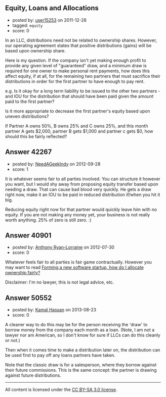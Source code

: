 ## Equity, Loans and Allocations

- posted by: [user15253](https://stackexchange.com/users/-1/15253-user15253) on 2011-12-28
- tagged: `equity`
- score: 0

In an LLC, distributions need not be related to ownership shares.  However, our operating agreement states that positive distributions (gains) will be based upon ownership share.

Here is my question.  If the company isn't yet making enough profit to provide any given level of "guaranteed" draw, and a minimum draw is required for one owner to make personal rent payments, how does this affect equity, if at all, for the remaining two partners that must sacrifice their distributions in order for the first partner to have enough to pay rent.

e.g. Is it okay for a long term liability to be issued to the other two partners - and IOU for the distribution that should have been paid given the amount paid to the first partner?

Is it more appropriate to decrease the first partner's equity based upon uneven distributions?

If Partner A owns 50%, B owns 25% and C owns 25%, and this month partner A gets $2,000, partner B gets $1,000 and partner c gets $0, how should this be fairly reflected?


## Answer 42267

- posted by: [NeedAGeekIndy](https://stackexchange.com/users/-1/19608-needageekindy) on 2012-09-28
- score: 1

It is whatever seems fair to all parties involved.  You can structure it however you want, but I would shy away from proposing equity transfer based upon needing a draw.  That can cause bad blood very quickly.  He gets a draw right now, make it an IOU to be paid in reduced distribution if/when you hit it big.

Reducing equity right now for that partner would quickly leave him with no equity.  If you are not making any money yet, your business is not really worth anything.  25% of zero is still zero.  :)


## Answer 40901

- posted by: [Anthony Ryan-Lorraine](https://stackexchange.com/users/-1/18982-anthony-ryan-lorraine) on 2012-07-30
- score: 0

<p>Whatever feels fair to all parties is fair game contractually.  However you may want to read <a href="http://answers.onstartups.com/questions/6949/forming-a-new-software-startup-how-do-i-allocate-ownership-fairly">Forming a new software startup, how do I allocate ownership fairly?</a></p>

<p>Disclaimer: I'm no lawyer, this is not legal advice, etc.</p>



## Answer 50552

- posted by: [Kamal Hassan](https://stackexchange.com/users/-1/27332-kamal-hassan) on 2013-08-23
- score: 0

A cleaner way to do this may be for the person receiving the 'draw' to borrow money from the company each month as a loan. (Note, I am not a lawyer nor am American, so I don't know for sure if LLCs can do this cleanly or not.)

Then when it comes time to make a distribution later on, the distribution can be used first to pay off any loans partners have taken.

Note that the classic draw is for a salesperson, where they borrow against their future commissions. This is the same concept: the partner is drawing against future distributions.



---

All content is licensed under the [CC BY-SA 3.0 license](https://creativecommons.org/licenses/by-sa/3.0/).
